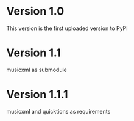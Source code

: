 # Version 1.0

This version is the first uploaded version to PyPI

# Version 1.1
musicxml as submodule

# Version 1.1.1
musicxml and quicktions as requirements